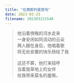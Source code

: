 ```yaml
---
title: "在魔都的露营地"
date: 2023-03-23
filename: 202303231548
---
```

>他沿着傍晚的河水走来\
一身安闲如同流动的云朵\
两人跟在身后，他唱着歌\
将无处安置的快乐扬给了我\
<br>这还不算，他打来招呼\
当着我草地上的女伴\
给我带来莫名的羞惭。